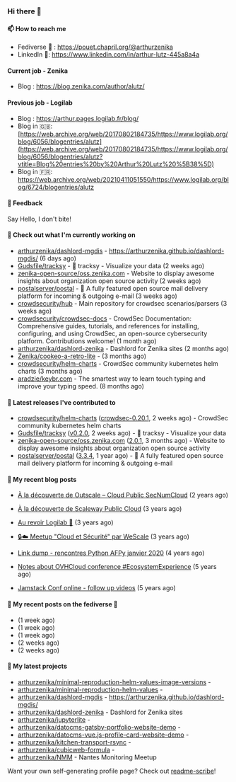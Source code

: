 ### Hi there 👋

#### 📫 How to reach me

- Fediverse 🐘 : https://pouet.chapril.org/@arthurzenika
- LinkedIn 👔:  https://www.linkedin.com/in/arthur-lutz-445a8a4a

#### Current job - Zenika 

- Blog : https://blog.zenika.com/author/alutz/

#### Previous job - Logilab

- Blog : https://arthur.pages.logilab.fr/blog/
- Blog in 🇬🇧: [https://web.archive.org/web/20170802184735/https://www.logilab.org/blog/6056/blogentries/alutz](https://web.archive.org/web/20170802184735/https://www.logilab.org/blog/6056/blogentries/alutz?vtitle=Blog%20entries%20by%20Arthur%20Lutz%20%5B38%5D)
- Blog in 🇫🇷: https://web.archive.org/web/20210411051550/https://www.logilab.org/blog/6724/blogentries/alutz

#### 💬 Feedback

Say Hello, I don't bite!

#### 👷 Check out what I'm currently working on

- [arthurzenika/dashlord-mgdis](https://github.com/arthurzenika/dashlord-mgdis) - https://arthurzenika.github.io/dashlord-mgdis/ (6 days ago)
- [Gudsfile/tracksy](https://github.com/Gudsfile/tracksy) - 👀 tracksy - Visualize your data (2 weeks ago)
- [zenika-open-source/oss.zenika.com](https://github.com/zenika-open-source/oss.zenika.com) - Website to display awesome insights about organization open source activity (2 weeks ago)
- [postalserver/postal](https://github.com/postalserver/postal) - 📮 A fully featured open source mail delivery platform for incoming &amp; outgoing e-mail (3 weeks ago)
- [crowdsecurity/hub](https://github.com/crowdsecurity/hub) - Main repository for crowdsec scenarios/parsers (3 weeks ago)
- [crowdsecurity/crowdsec-docs](https://github.com/crowdsecurity/crowdsec-docs) - CrowdSec Documentation: Comprehensive guides, tutorials, and references for installing, configuring, and using CrowdSec, an open-source cybersecurity platform. Contributions welcome! (1 month ago)
- [arthurzenika/dashlord-zenika](https://github.com/arthurzenika/dashlord-zenika) - Dashlord for Zenika sites (2 months ago)
- [Zenika/cookeo-a-retro-lite](https://github.com/Zenika/cookeo-a-retro-lite) -  (3 months ago)
- [crowdsecurity/helm-charts](https://github.com/crowdsecurity/helm-charts) - CrowdSec community kubernetes helm charts (3 months ago)
- [aradzie/keybr.com](https://github.com/aradzie/keybr.com) - The smartest way to learn touch typing and improve your typing speed. (8 months ago)


#### 🔭 Latest releases I've contributed to

- [crowdsecurity/helm-charts](https://github.com/crowdsecurity/helm-charts) ([crowdsec-0.20.1](https://github.com/crowdsecurity/helm-charts/releases/tag/crowdsec-0.20.1), 2 weeks ago) - CrowdSec community kubernetes helm charts
- [Gudsfile/tracksy](https://github.com/Gudsfile/tracksy) ([v0.2.0](https://github.com/Gudsfile/tracksy/releases/tag/v0.2.0), 2 weeks ago) - 👀 tracksy - Visualize your data
- [zenika-open-source/oss.zenika.com](https://github.com/zenika-open-source/oss.zenika.com) ([2.0.1](https://github.com/zenika-open-source/oss.zenika.com/releases/tag/2.0.1), 3 months ago) - Website to display awesome insights about organization open source activity
- [postalserver/postal](https://github.com/postalserver/postal) ([3.3.4](https://github.com/postalserver/postal/releases/tag/3.3.4), 1 year ago) - 📮 A fully featured open source mail delivery platform for incoming &amp; outgoing e-mail

#### 📜 My recent blog posts 

- [À la découverte de Outscale – Cloud Public SecNumCloud](https://blog.zenika.com/2023/02/21/a-la-decouverte-de-outscale-cloud-public-secnumcloud/) (2 years ago)
- [À la découverte de Scaleway Public Cloud](https://blog.zenika.com/2022/09/07/a-la-decouverte-de-scaleway-public-cloud/) (3 years ago)

- [Au revoir Logilab 👋](https://arthur.pages.logilab.fr/blog/au-revoir-logilab.html) (3 years ago)
- [🔒☁️ Meetup &#34;Cloud et Sécurité&#34; par WeScale](https://arthur.pages.logilab.fr/blog/meetup-cloud-et-securite-par-wescale.html) (3 years ago)
- [Link dump - rencontres Python AFPy janvier 2020](https://arthur.pages.logilab.fr/blog/link-dump-rencontres-python-afpy-janvier-2020.html) (4 years ago)
- [Notes about OVHCloud conference #EcosystemExperience](https://arthur.pages.logilab.fr/blog/notes-about-ovhcloud-conference-ecosystemexperience.html) (5 years ago)
- [Jamstack Conf online - follow up videos](https://arthur.pages.logilab.fr/blog/jamstack-conf-online-follow-up-videos.html) (5 years ago)

#### 📜 My recent posts on the fediverse 🐘

- [](https://pouet.chapril.org/@arthurzenika/115390254223935966) (1 week ago)
- [](https://pouet.chapril.org/@arthurzenika/115390242567768958) (1 week ago)
- [](https://pouet.chapril.org/@arthurzenika/115373159366890440) (1 week ago)
- [](https://pouet.chapril.org/@arthurzenika/115345388134325395) (2 weeks ago)
- [](https://pouet.chapril.org/@arthurzenika/115338426074692972) (2 weeks ago)

#### 🌱 My latest projects

- [arthurzenika/minimal-reproduction-helm-values-image-versions](https://github.com/arthurzenika/minimal-reproduction-helm-values-image-versions) - 
- [arthurzenika/minimal-reproduction-helm-values](https://github.com/arthurzenika/minimal-reproduction-helm-values) - 
- [arthurzenika/dashlord-mgdis](https://github.com/arthurzenika/dashlord-mgdis) - https://arthurzenika.github.io/dashlord-mgdis/
- [arthurzenika/dashlord-zenika](https://github.com/arthurzenika/dashlord-zenika) - Dashlord for Zenika sites
- [arthurzenika/jupyterlite](https://github.com/arthurzenika/jupyterlite) - 
- [arthurzenika/datocms-gatsby-portfolio-website-demo](https://github.com/arthurzenika/datocms-gatsby-portfolio-website-demo) - 
- [arthurzenika/datocms-vue.js-profile-card-website-demo](https://github.com/arthurzenika/datocms-vue.js-profile-card-website-demo) - 
- [arthurzenika/kitchen-transport-rsync](https://github.com/arthurzenika/kitchen-transport-rsync) - 
- [arthurzenika/cubicweb-formula](https://github.com/arthurzenika/cubicweb-formula) - 
- [arthurzenika/NMM](https://github.com/arthurzenika/NMM) - Nantes Monitoring Meetup



Want your own self-generating profile page? Check out [readme-scribe](https://github.com/muesli/readme-scribe)!
